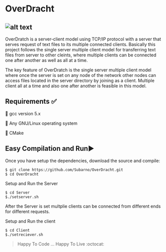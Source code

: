 OverDracht
=====================================================================================
![alt text](https://github.com/Subarno/Daisy/blob/master/Screenshot.png "OverDracht")
--------------------------

OverDratch is a server-client model using TCP/IP protocol with a server that serves request of text files to its multiple connected clients. Basically this project follows the single server multiple client model for transferring text files from server to other cleints, where multiple clients can be connected one after another as well as all at a time.
  
The key feature of OverDratch is the single server multiple client model where once the server is set on any node of the network other nodes can access files located in the server directory by joining as a client. Multiple client all at a time and also one after another is feasible in this model.
  
Requirements :white_check_mark:
-------------------------------

:pushpin: gcc version 5.x

:pushpin: Any GNU/Linux operating system

:pushpin: CMake

Easy Compilation and Run:arrow_forward:
---------------------------------------
Once you have setup the dependencies, download the source and compile:
```
$ git clone https://github.com/Subarno/OverDracht.git
$ cd OverDracht
```
Setup and Run the Server
```
$ cd Server
$./setserver.sh
```
After the Server is set multplie clients can be connected from different ends for different requests.

Setup and Run the client 
```
$ cd Client
$./setreciever.sh
```

> Happy To Code ... Happy To Live :octocat:
